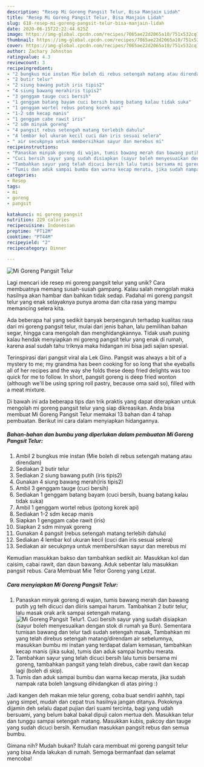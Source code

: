 ```yaml
---
description: "Resep Mi Goreng Pangsit Telur, Bisa Manjain Lidah"
title: "Resep Mi Goreng Pangsit Telur, Bisa Manjain Lidah"
slug: 618-resep-mi-goreng-pangsit-telur-bisa-manjain-lidah
date: 2020-06-15T22:22:44.625Z
image: https://img-global.cpcdn.com/recipes/7065ae22d2065a10/751x532cq70/mi-goreng-pangsit-telur-foto-resep-utama.jpg
thumbnail: https://img-global.cpcdn.com/recipes/7065ae22d2065a10/751x532cq70/mi-goreng-pangsit-telur-foto-resep-utama.jpg
cover: https://img-global.cpcdn.com/recipes/7065ae22d2065a10/751x532cq70/mi-goreng-pangsit-telur-foto-resep-utama.jpg
author: Zachary Johnston
ratingvalue: 4.3
reviewcount: 3
recipeingredient:
- "2 bungkus mie instan Mie boleh di rebus setengah matang atau direndam"
- "2 butir telur"
- "2 siung bawang putih iris tipis2"
- "4 siung bawang merahiris tipis2"
- "3 genggam tauge cuci bersih"
- "1 genggam batang bayam cuci bersih buang batang kalau tidak suka"
- "1 genggam wortel rebus potong korek api"
- "1-2 sdm kecap manis"
- "1 genggam cabe rawit iris"
- "2 sdm minyak goreng"
- "4 pangsit rebus setengah matang terlebih dahulu"
- "4 lembar kol ukuran kecil cuci dan iris sesuai selera"
- " air secukpnya untuk membersihkan sayur dan merebus mi"
recipeinstructions:
- "Panaskan minyak goreng di wajan, tumis bawang merah dan bawang putih yg telh dicuci dan diiris sampai harum. Tambahkan 2 butir telur, lalu masak orak arik sampai setengah matang."
- "Cuci bersih sayur yang sudah disiapkan (sayur boleh menyesuaikan dengan stok di rumah ya Bun). Sementara tumisan bawang dan telur tadi sudah setengah masak, Tambahkan mi yang telah direbus setengah matang/direndam air sebelumnya, masukkan bumbu mi instan yang terdapat dalam kemasan, tambahkan kecap manis (jika suka), tumis dan aduk sampai bumbu merata."
- "Tambahkan sayur yang telah dicuci bersih lalu tumis bersama mi goreng, tambahkan pangsit yang telah direbus, cabe rawit dan kecap lagi (boleh di skip)."
- "Tumis dan aduk sampai bumbu dan warna kecap merata, jika sudah nampak rata boleh langsung dihidangkan di atas piring :)"
categories:
- Resep
tags:
- mi
- goreng
- pangsit

katakunci: mi goreng pangsit 
nutrition: 229 calories
recipecuisine: Indonesian
preptime: "PT12M"
cooktime: "PT44M"
recipeyield: "2"
recipecategory: Dinner

---
```



![Mi Goreng Pangsit Telur](https://img-global.cpcdn.com/recipes/7065ae22d2065a10/751x532cq70/mi-goreng-pangsit-telur-foto-resep-utama.jpg)

Lagi mencari ide resep mi goreng pangsit telur yang unik? Cara membuatnya memang susah-susah gampang. Kalau salah mengolah maka hasilnya akan hambar dan bahkan tidak sedap. Padahal mi goreng pangsit telur yang enak selayaknya punya aroma dan cita rasa yang mampu memancing selera kita.

Ada beberapa hal yang sedikit banyak berpengaruh terhadap kualitas rasa dari mi goreng pangsit telur, mulai dari jenis bahan, lalu pemilihan bahan segar, hingga cara mengolah dan menghidangkannya. Tidak usah pusing kalau hendak menyiapkan mi goreng pangsit telur yang enak di rumah, karena asal sudah tahu triknya maka hidangan ini bisa jadi sajian spesial.

Terinspirasi dari pangsit viral ala Lek Gino. Pangsit was always a bit of a mystery to me; my grandma has been cooking for so long that she eyeballs all of her recipes and the way she folds these deep fried delights was too quick for me to follow. In short, pangsit goreng is deep fried wonton (although we&#39;ll be using spring roll pastry, because oma said so), filled with a meat mixture.


Di bawah ini ada beberapa tips dan trik praktis yang dapat diterapkan untuk mengolah mi goreng pangsit telur yang siap dikreasikan. Anda bisa membuat Mi Goreng Pangsit Telur memakai 13 bahan dan 4 tahap pembuatan. Berikut ini cara dalam menyiapkan hidangannya.

<!--inarticleads1-->

##### Bahan-bahan dan bumbu yang diperlukan dalam pembuatan Mi Goreng Pangsit Telur:

1. Ambil 2 bungkus mie instan (Mie boleh di rebus setengah matang atau direndam)
1. Sediakan 2 butir telur
1. Sediakan 2 siung bawang putih (iris tipis2)
1. Gunakan 4 siung bawang merah(iris tipis2)
1. Ambil 3 genggam tauge (cuci bersih)
1. Sediakan 1 genggam batang bayam (cuci bersih, buang batang kalau tidak suka)
1. Ambil 1 genggam wortel rebus (potong korek api)
1. Sediakan 1-2 sdm kecap manis
1. Siapkan 1 genggam cabe rawit (iris)
1. Siapkan 2 sdm minyak goreng
1. Gunakan 4 pangsit (rebus setengah matang terlebih dahulu)
1. Sediakan 4 lembar kol ukuran kecil (cuci dan iris sesuai selera)
1. Sediakan  air secukpnya untuk membersihkan sayur dan merebus mi


Kemudian masukkan bakso dan tambahkan sedikit air. Masukkan kol dan caisim, cabai rawit, dan daun bawang. Aduk sebentar lalu masukkan pangsit rebus. Cara Membuat Mie Telor Goreng yang Lezat. 

<!--inarticleads2-->

##### Cara menyiapkan Mi Goreng Pangsit Telur:

1. Panaskan minyak goreng di wajan, tumis bawang merah dan bawang putih yg telh dicuci dan diiris sampai harum. Tambahkan 2 butir telur, lalu masak orak arik sampai setengah matang.
<img src="//assets-global.cpcdn.com/assets/icons/button_play-2c75c40dde080a61004c1f40b05d8f140eaff45d7e9e6481dc71c63d2e7c4909.png" alt="Mi Goreng Pangsit Telur">1. Cuci bersih sayur yang sudah disiapkan (sayur boleh menyesuaikan dengan stok di rumah ya Bun). Sementara tumisan bawang dan telur tadi sudah setengah masak, Tambahkan mi yang telah direbus setengah matang/direndam air sebelumnya, masukkan bumbu mi instan yang terdapat dalam kemasan, tambahkan kecap manis (jika suka), tumis dan aduk sampai bumbu merata.
1. Tambahkan sayur yang telah dicuci bersih lalu tumis bersama mi goreng, tambahkan pangsit yang telah direbus, cabe rawit dan kecap lagi (boleh di skip).
1. Tumis dan aduk sampai bumbu dan warna kecap merata, jika sudah nampak rata boleh langsung dihidangkan di atas piring :)


Jadi kangen deh makan mie telur goreng, coba buat sendiri aahhh, tapi yang simpel, mudah dan cepat trus hasilnya jangan ditanya. Pokoknya dijamin deh selalu dapat pujian dari suami tercinta, bagi yang udah bersuami, yang belum bakal bakal dipuji calon mertua deh. Masukkan telur dan tunggu sampai setengah matang. Masukkan kubis, pakcoy dan tauge yang sudah dicuci bersih. Kemudian masukkan pangsit rebus dan semua bumbu. 

Gimana nih? Mudah bukan? Itulah cara membuat mi goreng pangsit telur yang bisa Anda lakukan di rumah. Semoga bermanfaat dan selamat mencoba!
